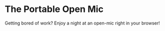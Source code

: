 # The Portable Open Mic

Getting bored of work? Enjoy a night at an open-mic right in your browser!

